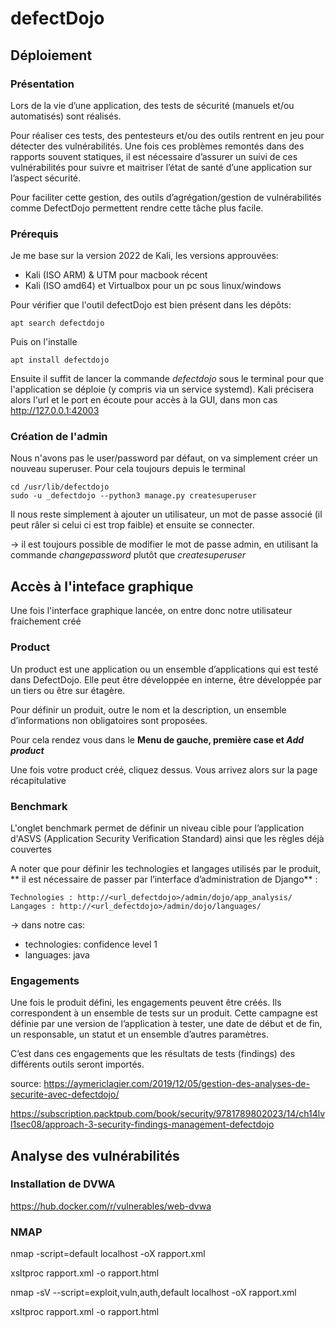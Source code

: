# defectDojo

## Déploiement

### Présentation

Lors de la vie d’une application, des tests de sécurité (manuels et/ou automatisés) sont réalisés. 

Pour réaliser ces tests, des pentesteurs et/ou des outils rentrent en jeu pour détecter des vulnérabilités. Une fois ces problèmes remontés dans des rapports souvent statiques, il est nécessaire d’assurer un suivi de ces vulnérabilités pour suivre et maitriser l’état de santé d’une application sur l’aspect sécurité.

Pour faciliter cette gestion, des outils d’agrégation/gestion de vulnérabilités comme DefectDojo permettent rendre cette tâche plus facile.

### Prérequis

Je me base sur la version 2022 de Kali, les versions approuvées:

* Kali (ISO ARM) & UTM pour macbook récent
* Kali (ISO amd64) et Virtualbox pour un pc sous linux/windows

Pour vérifier que l'outil defectDojo est bien présent dans les dépôts:

```
apt search defectdojo
```

Puis on l'installe

```
apt install defectdojo
```

Ensuite il suffit de lancer la commande _defectdojo_ sous le terminal pour que l'application se déploie (y compris via un service systemd). Kali précisera alors l'url et le port en écoute pour accès à la GUI, dans mon cas http://127.0.0.1:42003

### Création de l'admin

Nous n'avons pas le user/password par défaut, on va simplement créer un nouveau superuser. Pour cela toujours depuis le terminal

```
cd /usr/lib/defectdojo
sudo -u _defectdojo --python3 manage.py createsuperuser
```

Il nous reste simplement à ajouter un utilisateur, un mot de passe associé (il peut râler si celui ci est trop faible) et ensuite se connecter.

-> il est toujours possible de modifier le mot de passe admin, en utilisant la commande _changepassword_ plutôt que _createsuperuser_

## Accès à l'inteface graphique

Une fois l'interface graphique lancée, on entre donc notre utilisateur fraichement créé

### Product

Un product est une application ou un ensemble d’applications qui est testé dans DefectDojo. Elle peut être développée en interne, être développée par un tiers ou être sur étagère.

Pour définir un produit, outre le nom et la description, un ensemble d’informations non obligatoires sont proposées. 

Pour cela rendez vous dans le **Menu de gauche, première case et _Add product_**

Une fois votre product créé, cliquez dessus. Vous arrivez alors sur la page récapitulative


### Benchmark

L'onglet benchmark permet de définir un niveau cible pour l’application d'ASVS (Application Security Verification Standard) ainsi que les règles déjà couvertes 

A noter que pour définir les technologies et langages utilisés par le produit, ** il est nécessaire de passer par l’interface d’administration de Django** :

    Technologies : http://<url_defectdojo>/admin/dojo/app_analysis/
    Langages : http://<url_defectdojo>/admin/dojo/languages/

-> dans notre cas:

* technologies: confidence level 1
* languages: java

### Engagements

Une fois le produit défini, les engagements peuvent être créés. Ils correspondent à un ensemble de tests sur un produit. Cette campagne est définie par une version de l’application à tester, une date de début et de fin, un responsable, un statut et un ensemble d’autres paramètres.

C’est dans ces engagements que les résultats de tests (findings) des différents outils seront importés.

source: https://aymericlagier.com/2019/12/05/gestion-des-analyses-de-securite-avec-defectdojo/

https://subscription.packtpub.com/book/security/9781789802023/14/ch14lvl1sec08/approach-3-security-findings-management-defectdojo

## Analyse des vulnérabilités

### Installation de DVWA

https://hub.docker.com/r/vulnerables/web-dvwa

### NMAP

nmap -script=default localhost -oX rapport.xml

xsltproc rapport.xml -o rapport.html

nmap -sV --script=exploit,vuln,auth,default localhost -oX rapport.xml

xsltproc rapport.xml -o rapport.html


